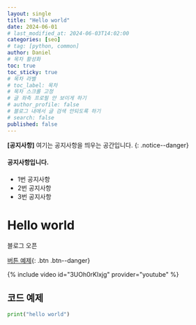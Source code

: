 ```yaml
---
layout: single
title: "Hello world"
date: 2024-06-01
# last_modified_at: 2024-06-03T14:02:00
categories: [seo]
# tag: [python, common]
author: Daniel
# 목차 활성화
toc: true
toc_sticky: true
# 목차 라벨
# toc_label: 목차
# 목차 스크롤 고정
# 글 좌측 프로필 안 보이게 하기
# author_profile: false
# 블로그 내에서 글 검색 안되도록 하기
# search: false
published: false
---
```


<!-- https://mmistakes.github.io/minimal-mistakes/docs/utility-classes/#google_vignette
공지사항 띄우기 -->

**[공지사항]** 여기는 공지사항을 띄우는 공간입니다.
{: .notice--danger}

<div class="notice--success">
<h4>공지사항입니다.</h4>
<ul>
<li>
1번 공지사항
</li>
<li>
2번 공지사항
</li>
<li>
3번 공지사항
</li>
</ul>
</div>

# Hello world

블로그 오픈

<!-- 버튼 넣기 -->

[버튼 예제](https://mmistakes.github.io/minimal-mistakes/docs/utility-classes/#buttons){: .btn .btn--danger}

<!-- 유튜브 영상 넣기 -->
<!-- https://mmistakes.github.io/minimal-mistakes/docs/helpers/#youtube -->
<!-- 아래 코드에 영상 id만 넣기 -->

{% include video id="3UOh0rKlxjg" provider="youtube" %}

## 코드 예제

```python
print("hello world")
```
